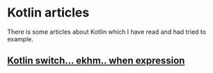 # Kotlin articles

There is some articles about Kotlin which I have read and had tried to example.

## <a href="https://codersee.com/kotlin-switch-when-expression/">Kotlin switch… ekhm.. when expression</a>